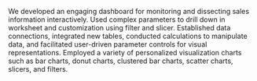 We developed an engaging dashboard for monitoring and dissecting sales information interactively.
Used complex parameters to drill down in worksheet and customization using filter and slicer.
Established data connections, integrated new tables, conducted calculations to manipulate data, and facilitated user-driven parameter controls for visual representations.
Employed a variety of personalized visualization charts such as bar charts, donut charts, clustered bar charts, scatter charts, slicers, and filters.
